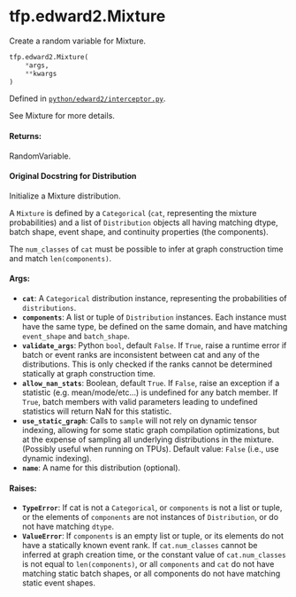 <div itemscope itemtype="http://developers.google.com/ReferenceObject">
<meta itemprop="name" content="tfp.edward2.Mixture" />
<meta itemprop="path" content="Stable" />
</div>

# tfp.edward2.Mixture

Create a random variable for Mixture.

``` python
tfp.edward2.Mixture(
    *args,
    **kwargs
)
```



Defined in [`python/edward2/interceptor.py`](https://github.com/tensorflow/probability/tree/master/tensorflow_probability/python/edward2/interceptor.py).

<!-- Placeholder for "Used in" -->

See Mixture for more details.

#### Returns:

  RandomVariable.

#### Original Docstring for Distribution

Initialize a Mixture distribution.

A `Mixture` is defined by a `Categorical` (`cat`, representing the
mixture probabilities) and a list of `Distribution` objects
all having matching dtype, batch shape, event shape, and continuity
properties (the components).

The `num_classes` of `cat` must be possible to infer at graph construction
time and match `len(components)`.


#### Args:

* <b>`cat`</b>: A `Categorical` distribution instance, representing the probabilities
    of `distributions`.
* <b>`components`</b>: A list or tuple of `Distribution` instances.
  Each instance must have the same type, be defined on the same domain,
  and have matching `event_shape` and `batch_shape`.
* <b>`validate_args`</b>: Python `bool`, default `False`. If `True`, raise a runtime
  error if batch or event ranks are inconsistent between cat and any of
  the distributions. This is only checked if the ranks cannot be
  determined statically at graph construction time.
* <b>`allow_nan_stats`</b>: Boolean, default `True`. If `False`, raise an
 exception if a statistic (e.g. mean/mode/etc...) is undefined for any
  batch member. If `True`, batch members with valid parameters leading to
  undefined statistics will return NaN for this statistic.
* <b>`use_static_graph`</b>: Calls to `sample` will not rely on dynamic tensor
  indexing, allowing for some static graph compilation optimizations, but
  at the expense of sampling all underlying distributions in the mixture.
  (Possibly useful when running on TPUs).
  Default value: `False` (i.e., use dynamic indexing).
* <b>`name`</b>: A name for this distribution (optional).


#### Raises:

* <b>`TypeError`</b>: If cat is not a `Categorical`, or `components` is not
  a list or tuple, or the elements of `components` are not
  instances of `Distribution`, or do not have matching `dtype`.
* <b>`ValueError`</b>: If `components` is an empty list or tuple, or its
  elements do not have a statically known event rank.
  If `cat.num_classes` cannot be inferred at graph creation time,
  or the constant value of `cat.num_classes` is not equal to
  `len(components)`, or all `components` and `cat` do not have
  matching static batch shapes, or all components do not
  have matching static event shapes.